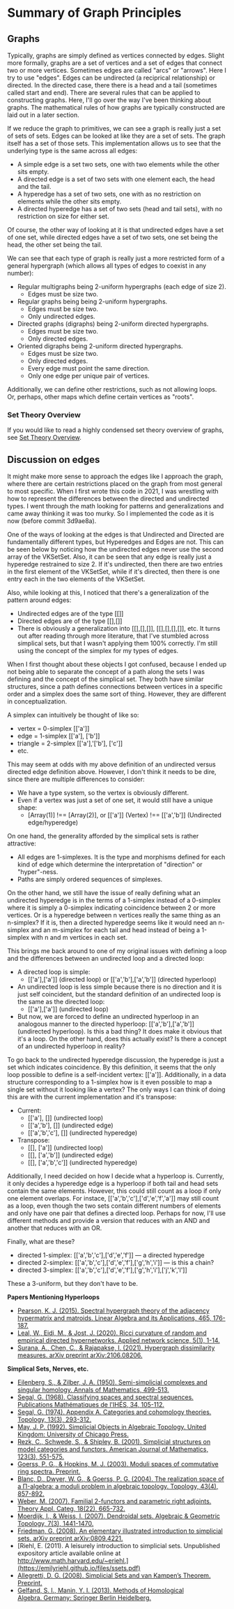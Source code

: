 # Summary of Graph Principles

## Graphs

Typically, graphs are simply defined as vertices connected by edges. Slight more
formally, graphs are a set of vertices and a set of edges that connect two or
more vertices. Sometimes edges are called "arcs" or "arrows". Here I try to use
"edges". Edges can be undirected (a reciprical relationship) or directed. In the
directed case, there there is a head and a tail (sometimes called start and end).
There are several rules that can be applied to constructing graphs. Here, I'll go
over the way I've been thinking about graphs. The mathematical rules of how
graphs are typically constructed are laid out in a later section.

If we reduce the graph to primitives, we can see a graph is really just a set of
sets of sets. Edges can be looked at like they are a set of sets. The graph
itself has a set of those sets. This implementation allows us to see that the
underlying type is the same across all edges:

* A simple edge is a set two sets, one with two elements while the other sits
  empty.
* A directed edge is a set of two sets with one element each, the head and the
  tail.
* A hyperedge has a set of two sets, one with as no restriction on elements
  while the other sits empty.
* A directed hyperedge has a set of two sets (head and tail sets), with no
  restriction on size for either set.

Of course, the other way of looking at it is that undirected edges have a set of
one set, while directed edges have a set of two sets, one set being the head, 
the other set being the tail.

We can see that each type of graph is really just a more restricted form of
a general hypergraph (which allows all types of edges to coexist in any number):

* Regular multigraphs being 2-uniform hypergraphs (each edge of size 2).
  * Edges must be size two.
* Regular graphs being being 2-uniform hypergraphs.
  * Edges must be size two.
  * Only undirected edges.
* Directed graphs (digraphs) being 2-uniform directed hypergraphs.
  * Edges must be size two.
  * Only directed edges.
* Oriented digraphs being 2-uniform directed hypergraphs.
  * Edges must be size two.
  * Only directed edges.
  * Every edge must point the same direction.
  * Only one edge per unique pair of vertices.

Additionally, we can define other restrictions, such as not allowing loops. Or,
perhaps, other maps which define certain vertices as "roots".

### Set Theory Overview

If you would like to read a highly condensed set theory overview of graphs, see [Set Theory Overview](docs/set_theory_overview.md).

## Discussion on edges

It might make more sense to approach the edges like I approach the graph, where
there are certain restrictions placed on the graph from most general to most
specific. When I first wrote this code in 2021, I was wrestling with how to
represent the differences between the directed and undirected types. I went
through the math looking for patterns and generalizations and came away thinking
it was too murky. So I implemented the code as it is now (before commit 3d9ae8a).

One of the ways of looking at the edges is that Undirected and Directed are
fundamentally different types, but Hyperedges and Edges are not. This can be seen
below by noticing how the undirected edges never use the second array of the
VKSetSet. Also, it can be seen that any edge is really just a hyperedge
restrained to size 2. If it's undirected, then there are two entries in the first
element of the VKSetSet, while if it's directed, then there is one entry each in
the two elements of the VKSetSet.

Also, while looking at this, I noticed that there's a generalization of the
pattern around edges:
* Undirected edges are of the type [[]]
* Directed edges are of the type [[],[]]
* There is obviously a generalization into [[],[],[]], [[],[],[],[]], etc.
It turns out after reading through more literature, that I've stumbled across
simplical sets, but that I wasn't applying them 100% correctly. I'm still using
the concept of the simplex for my types of edges.

When I first thought about these objects I got confused, because I ended up not
being able to separate the concept of a path along the sets I was defining and
the concept of the simplical set. They both have similar structures, since a path
defines connections between vertices in a specific order and a simplex does the
same sort of thing. However, they are different in conceptualization.

A simplex can intuitively be thought of like so:
* vertex = 0-simplex [['a']]
* edge = 1-simplex [['a'], ['b']]
* triangle = 2-simplex [['a'],'['b'], ['c']]
* etc.

This may seem at odds with my above definition of an undirected versus directed
edge definition above. However, I don't think it needs to be dire, since there
are multiple differences to consider:
* We have a type system, so the vertex is obviously different.
* Even if a vertex was just a set of one set, it would still have a unique shape:
  * [Array(1)] !== [Array(2)], or [['a']] (Vertex) !== [['a','b']] (Undirected
  edge/hyperedge)

On one hand, the generality afforded by the simplical sets is rather attractive:
* All edges are 1-simplexes. It is the type and morphisms defined for each kind
  of edge which determine the interpretation of "direction" or "hyper"-ness.
* Paths are simply ordered sequences of simplexes.

On the other hand, we still have the issue of really defining what an undirected
hyperedge is in the terms of a 1-simplex instead of a 0-simplex where it is
simply a 0-simplex indicating coincidence between 2 or more vertices. Or is a
hyperedge between n vertices really the same thing as an n-simplex? If it is,
then a directed hyperedge seems like it would need an n-simplex and an m-simplex
for each tail and head instead of being a 1-simplex with n and m vertices in each
set.

This brings me back around to one of my original issues with defining a loop and
the differences between an undirected loop and a directed loop:
* A directed loop is simple:
  * [['a'],['a']] (directed loop) or [['a','b'],['a','b']] (directed hyperloop)
* An undirected loop is less simple because there is no direction and it is just
  self coincident, but the standard definition of an undirected loop is the same
  as the directed loop:
  * [['a'],['a']] (undirected loop)
* But now, we are forced to define an undirected hyperloop in an analogous manner
  to the directed hyperloop: [['a','b'],['a','b']] (undirected hyperloop). Is
  this a bad thing? It does make it obvious that it's a loop. On the other hand,
  does this actually exist? Is there a concept of an undirected hyperloop in
  reality?

To go back to the undirected hyperedge discussion, the hyperedge is just a set
which indicates coincidence. By this definition, it seems that the only loop
possible to define is a self-incident vertex: [['a']]. Additionally, in a data
structure corresponding to a 1-simplex how is it even possible to map a single
set without it looking like a vertex? The only ways I can think of doing this are
with the current implementation and it's transpose:
* Current:
  * [['a'], []] (undirected loop)
  * [['a','b'], []] (undirected edge)
  * [['a','b','c'], []] (undirected hyperedge)
* Transpose:
  * [[], ['a']] (undirected loop)
  * [[], ['a','b']] (undirected edge)
  * [[], ['a','b','c']] (undirected hyperedge)

Additionally, I need decided on how I decide what a hyperloop is. Currently, it
only decides a hyperedge edge is a hyperloop if both tail and head sets contain
the same elements. However, this could still count as a loop if only one element
overlaps. For instace, [['a','b','c'],['d','e','f','a']] may still count as a
loop, even though the two sets contain different numbers of elements and only
have one pair that defines a directed loop. Perhaps for now, I'll use different
methods and provide a version that reduces with an AND and another that reduces
with an OR.

Finally, what are these?

* directed 1-simplex: [['a','b','c'],['d','e','f']] &mdash; a directed hyperedge
* directed 2-simplex: [['a','b','c'],['d','e','f'],['g','h','i']] &mdash; is this a chain?
* directed 3-simplex: [['a','b','c'],['d','e','f'],['g','h','i'],['j','k','l']]

These a 3-uniform, but they don't have to be.


**Papers Mentioning Hyperloops**
* [Pearson, K. J. (2015). Spectral hypergraph theory of the adjacency hypermatrix and matroids. Linear Algebra and its Applications, 465, 176-187.](https://doi.org/10.1016/j.laa.2014.09.025)
* [Leal, W., Eidi, M., & Jost, J. (2020). Ricci curvature of random and empirical directed hypernetworks. Applied network science, 5(1), 1-14.](https://doi.org/10.1007/s41109-020-00309-8)
* [Surana, A., Chen, C., & Rajapakse, I. (2021). Hypergraph dissimilarity measures. arXiv preprint arXiv:2106.08206.](https://arxiv.org/abs/2106.08206)

**Simplical Sets, Nerves, etc.**
* [Eilenberg, S., & Zilber, J. A. (1950). Semi-simplicial complexes and singular homology. Annals of Mathematics, 499-513.](https://doi.org/10.2307/1969364)
* [Segal, G. (1968). Classifying spaces and spectral sequences. Publications Mathématiques de l'IHÉS, 34, 105-112.](http://www.numdam.org/article/PMIHES_1968__34__105_0.pdf)
* [Segal, G. (1974). Appendix A. Categories and cohomology theories. Topology, 13(3), 293-312.](https://doi.org/10.1016/0040-9383(74)90022-6)
* [May, J. P. (1992). Simplicial Objects in Algebraic Topology. United Kingdom: University of Chicago Press.](https://www.google.com/books/edition/Simplicial_Objects_in_Algebraic_Topology/QGjwV0gyQnIC?hl=en&gbpv=1&dq=J.%20P.%20May.%20Simplicial%20Objects%20in%20Algebraic%20Topology.%20D.%20Van%20Norstrand%201967%3B%20reprinted%20by%20the%20University%20of%20Chicago%20Press%201982%20and%201992.&pg=PA1&printsec=frontcover)
* [Rezk, C., Schwede, S., & Shipley, B. (2001). Simplicial structures on model categories and functors. American Journal of Mathematics, 123(3), 551-575.](https://arxiv.org/abs/math/0101162)
* [Goerss, P. G., & Hopkins, M. J. (2003). Moduli spaces of commutative ring spectra. Preprint.](https://sites.math.northwestern.edu/~pgoerss/papers/sum.pdf)
* [Blanc, D., Dwyer, W. G., & Goerss, P. G. (2004). The realization space of a Π-algebra: a moduli problem in algebraic topology. Topology, 43(4), 857-892.](http://citeseerx.ist.psu.edu/viewdoc/download?doi=10.1.1.148.6377&rep=rep1&type=pdf)
* [Weber, M. (2007). Familial 2-functors and parametric right adjoints. Theory Appl. Categ, 18(22), 665-732.](http://www.tac.mta.ca/tac/volumes/18/22/18-22.pdf)
* [Moerdijk, I., & Weiss, I. (2007). Dendroidal sets. Algebraic & Geometric Topology, 7(3), 1441-1470.](http://dx.doi.org/10.2140/agt.2007.7.1441)
* [Friedman, G. (2008). An elementary illustrated introduction to simplicial sets. arXiv preprint arXiv:0809.4221.](https://arxiv.org/abs/0809.4221)
* [Riehl, E. (2011). A leisurely introduction to simplicial sets. Unpublished expository article available online at http://www.math.harvard.edu/~eriehl.](https://emilyriehl.github.io/files/ssets.pdf)
* [Allegretti, D. G. (2008). Simplicial Sets and van Kampen’s Theorem. Preprint.](http://www.math.uchicago.edu/~may/VIGRE/VIGRE2008/REUPapers/Allegretti.pdf)
* [Gelfand, S. I., Manin, Y. I. (2013). Methods of Homological Algebra. Germany: Springer Berlin Heidelberg.](https://www.google.com/books/edition/Methods_of_Homological_Algebra/MIzqCAAAQBAJ?hl=en&gbpv=1&pg=PA6&printsec=frontcover)
